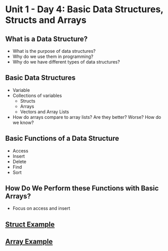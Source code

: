 # Unit 1 - Day 4: Basic Data Structures, Structs and Arrays

## What is a Data Structure?
  * What is the purpose of data structures?
  * Why do we use them in programming?
  * Why do we have different types of data structures?

## Basic Data Structures
  * Variable
  * Collections of variables
    * Structs
    * Arrays
    * Vectors and Array Lists
   * How do arrays compare to array lists? Are they better? Worse? How do we know?

## Basic Functions of a Data Structure
  * Access
  * Insert
  * Delete
  * Find
  * Sort

## How Do We Perform these Functions with Basic Arrays?
  * Focus on access and insert

## [Struct Example](https://github.com/blwatkins/Data-Structures-From-A-New-Perspective/tree/master/1_Introduction/LectureExamples/Day4/Structs)

## [Array Example](https://github.com/blwatkins/Data-Structures-From-A-New-Perspective/tree/master/1_Introduction/LectureExamples/Day4/Arrays)
